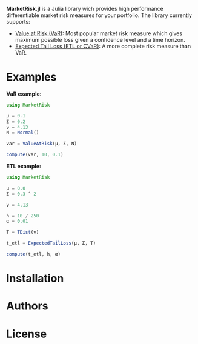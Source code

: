 **MarketRisk.jl** is a Julia library wich provides high performance differentiable market risk measures for your portfolio. The library currently supports:

-  [Value at Risk (VaR)](https://en.wikipedia.org/wiki/Value_at_risk): Most popular market risk measure which gives maximum possible loss given a confidence level and a time horizon.
- [Expected Tail Loss (ETL or CVaR)](https://en.wikipedia.org/wiki/Expected_shortfall): A more complete risk measure than VaR.


# Examples

**VaR example:**

```Julia 
using MarketRisk

μ = 0.1
Σ = 0.2
ν = 4.13
N = Normal()

var = ValueAtRisk(μ, Σ, N)

compute(var, 10, 0.1)
```

**ETL example:**

```Julia 
using MarketRisk

μ = 0.0
Σ = 0.3 ^ 2

ν = 4.13

h = 10 / 250
α = 0.01

T = TDist(ν)

t_etl = ExpectedTailLoss(μ, Σ, T)

compute(t_etl, h, α)
```

# Installation
# Authors
# License

